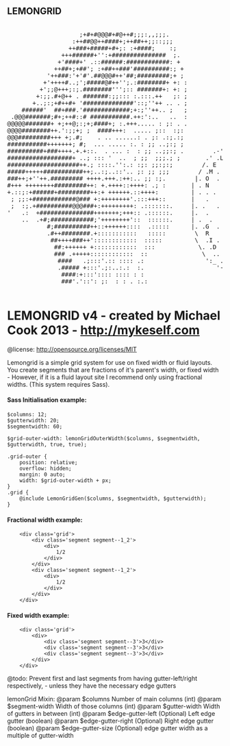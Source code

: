 LEMONGRID
---

<pre>

  	            	;+#+#@@@#+#@++#;;;:,,;;;.
				  :++##@@++####+;++##++;;::;;;
				 ++###+#####+#+;: :+####;    :;
			   +++######+'':+###############  ;.
			  +'####+' .::######:############: +
			 ++##+;+##'; :+##++###'##########:; +
		   '++###:'+'#'.##@@@#++'##;#########;+ ;
		  +'++++#..;';#####@#++'';.:########+ +: :
		 +';;@+++;:;.########''';:: #######+: +: ;
		+:;;.#+@++ . #######:;;::: :.:::.++   ;: ;
	   +..;:;+#++#+ '##############'::;''++ .. . ;
	######'  ##+###.'#############;+:;''++.. ;   ;
 .@@@#######;#+;++#::# ###########.++:':..   ..  :
@@@@@#######+ +;++@;:;+;####+; :.+++..... : ;: . .
@@@@########++.':;;+; ;  ####+++:  ..... ;::  :;:              .-.
@@@#########+++ +;.#;    . .. ......: . ;: .:;.:;             /  .\
###########+++++++; #;  ... ..... :. : ;; ..;:; ;           .' .  .'.
##########+###++++.+.+::.  . ... :  : ;; ..;;:; .        .-'. .    . .-._
##################+ ..; ::: '  ..  ; ;;  ;;;.; ;       .' .L    . . . .  '.
####################++.; ::::.'':.: :;: ;;:;:;        /. E    .    .   . ..\
#####+++++###########++;..:;..::'.. ;: ;; ;;;        / .M . .     . .. . . .\
###++;+''++.######### ++++.+++.:++:.. ;; :;.        |. O  .      .  . . ... .\
#+++ ++++++++#########++: +.++++::++++: .; :       | . N     .       .  .  . .\
+.::;:+######+#########++:+ ++++++.::++++:         | . . .        .  . .  . ..|
 ; ;;:+############@### +:++++++++'.:::+++::       |   .           .   . .  ..|
 ;  :;.+##########@@@###+:+++++++++: .:::::::.     |. .   .        . ..   . ..|
'   .:  +###############+++++++;+++:: .::::::.     |.  .          .     .   ..|
	..  .+#;############;'++++++++'::  ::::::.     | .  .          . . . . . .|
		   #;##########++::++++++::::  .:::::      |. .G  .      .. .   .  ...|
		   .#++########.+:::::::::::   :::::        \  R          .  . .  . ../
			##++++###++'::::::::::::  :::::         \  .I .      .  .  . ... |
			 ##:++++++ +::::::::::::  :::            \. .D   .   . .  .. . .'
			 ### .+++++::::::::::::  ::               \  ..      .. .  .. /
			  ####   .;:::'.:: :::: .:                 ':_ .  .  . ... _.'
			  .##### +:::'.;:..:.:  :.                    '-.. . .  .-'
			   ####:+:::':::: :::: : : 
			   ###'.'::': ;:  : : . :.:

</pre>


# LEMONGRID v4 - created by Michael Cook 2013 - http://mykeself.com

@license: http://opensource.org/licenses/MIT

Lemongrid is a simple grid system for use on fixed width or fluid layouts.
You create segments that are fractions of it's parent's width, or fixed width - 
However, if it is a fluid layout site I recommend only using fractional widths.
(This system requires Sass).

#### Sass Initialisation example:
```
$columns: 12;
$gutterwidth: 20;
$segmentwidth: 60;

$grid-outer-width: lemonGridOuterWidth($columns, $segmentwidth, $gutterwidth, true, true);

.grid-outer {
	position: relative;
	overflow: hidden;
	margin: 0 auto;
	width: $grid-outer-width + px;
}
.grid {
	@include LemonGridGen($columns, $segmentwidth, $gutterwidth);
}
```

#### Fractional width example:
```
	<div class='grid'>
		<div class='segment segment--1_2'>
			<div>
				1/2
			</div>
		</div>
		<div class='segment segment--1_2'>
			<div>
				1/2
			</div>
		</div>
	</div>
```

#### Fixed width example:
```
	<div class='grid'>
		<div>
			<div class='segment segment--3'>3</div>
			<div class='segment segment--3'>3</div>
			<div class='segment segment--3'>3</div>
		</div>
	</div>
```

@todo: Prevent first and last segments from having gutter-left/right respectively,
	   - unless they have the necessary edge gutters

 lemonGrid Mixin:
 @param $columns 			Number of main columns (int)
 @param $segment-width 		Width of those columns (int)
 @param $gutter-width 		Width of gutters in between (int)
 @param $edge-gutter-left 	(Optional) Left edge gutter (boolean)
 @param $edge-gutter-right 	(Optional) Right edge gutter (boolean)
 @param $edge-gutter-size 	(Optional) edge gutter width as a multiple of gutter-width

